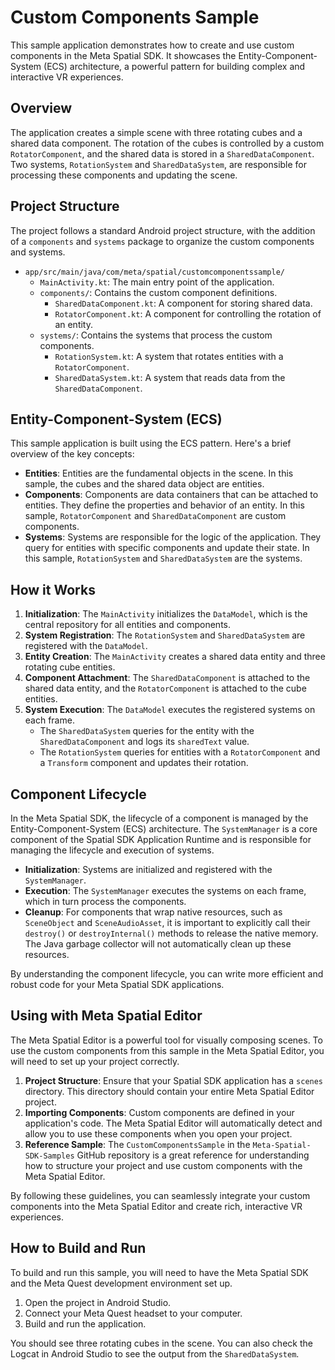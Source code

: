 
# Custom Components Sample

This sample application demonstrates how to create and use custom components in the Meta Spatial SDK. It showcases the Entity-Component-System (ECS) architecture, a powerful pattern for building complex and interactive VR experiences.

## Overview

The application creates a simple scene with three rotating cubes and a shared data component. The rotation of the cubes is controlled by a custom `RotatorComponent`, and the shared data is stored in a `SharedDataComponent`. Two systems, `RotationSystem` and `SharedDataSystem`, are responsible for processing these components and updating the scene.

## Project Structure

The project follows a standard Android project structure, with the addition of a `components` and `systems` package to organize the custom components and systems.

-   `app/src/main/java/com/meta/spatial/customcomponentssample/`
    -   `MainActivity.kt`: The main entry point of the application.
    -   `components/`: Contains the custom component definitions.
        -   `SharedDataComponent.kt`: A component for storing shared data.
        -   `RotatorComponent.kt`: A component for controlling the rotation of an entity.
    -   `systems/`: Contains the systems that process the custom components.
        -   `RotationSystem.kt`: A system that rotates entities with a `RotatorComponent`.
        -   `SharedDataSystem.kt`: A system that reads data from the `SharedDataComponent`.

## Entity-Component-System (ECS)

This sample application is built using the ECS pattern. Here's a brief overview of the key concepts:

-   **Entities**: Entities are the fundamental objects in the scene. In this sample, the cubes and the shared data object are entities.
-   **Components**: Components are data containers that can be attached to entities. They define the properties and behavior of an entity. In this sample, `RotatorComponent` and `SharedDataComponent` are custom components.
-   **Systems**: Systems are responsible for the logic of the application. They query for entities with specific components and update their state. In this sample, `RotationSystem` and `SharedDataSystem` are the systems.

## How it Works

1.  **Initialization**: The `MainActivity` initializes the `DataModel`, which is the central repository for all entities and components.
2.  **System Registration**: The `RotationSystem` and `SharedDataSystem` are registered with the `DataModel`.
3.  **Entity Creation**: The `MainActivity` creates a shared data entity and three rotating cube entities.
4.  **Component Attachment**: The `SharedDataComponent` is attached to the shared data entity, and the `RotatorComponent` is attached to the cube entities.
5.  **System Execution**: The `DataModel` executes the registered systems on each frame.
    -   The `SharedDataSystem` queries for the entity with the `SharedDataComponent` and logs its `sharedText` value.
    -   The `RotationSystem` queries for entities with a `RotatorComponent` and a `Transform` component and updates their rotation.

## Component Lifecycle

In the Meta Spatial SDK, the lifecycle of a component is managed by the Entity-Component-System (ECS) architecture. The `SystemManager` is a core component of the Spatial SDK Application Runtime and is responsible for managing the lifecycle and execution of systems.

-   **Initialization**: Systems are initialized and registered with the `SystemManager`.
-   **Execution**: The `SystemManager` executes the systems on each frame, which in turn process the components.
-   **Cleanup**: For components that wrap native resources, such as `SceneObject` and `SceneAudioAsset`, it is important to explicitly call their `destroy()` or `destroyInternal()` methods to release the native memory. The Java garbage collector will not automatically clean up these resources.

By understanding the component lifecycle, you can write more efficient and robust code for your Meta Spatial SDK applications.

## Using with Meta Spatial Editor

The Meta Spatial Editor is a powerful tool for visually composing scenes. To use the custom components from this sample in the Meta Spatial Editor, you will need to set up your project correctly.

1.  **Project Structure**: Ensure that your Spatial SDK application has a `scenes` directory. This directory should contain your entire Meta Spatial Editor project.
2.  **Importing Components**: Custom components are defined in your application's code. The Meta Spatial Editor will automatically detect and allow you to use these components when you open your project.
3.  **Reference Sample**: The `CustomComponentsSample` in the `Meta-Spatial-SDK-Samples` GitHub repository is a great reference for understanding how to structure your project and use custom components with the Meta Spatial Editor.

By following these guidelines, you can seamlessly integrate your custom components into the Meta Spatial Editor and create rich, interactive VR experiences.

## How to Build and Run

To build and run this sample, you will need to have the Meta Spatial SDK and the Meta Quest development environment set up.

1.  Open the project in Android Studio.
2.  Connect your Meta Quest headset to your computer.
3.  Build and run the application.

You should see three rotating cubes in the scene. You can also check the Logcat in Android Studio to see the output from the `SharedDataSystem`.
